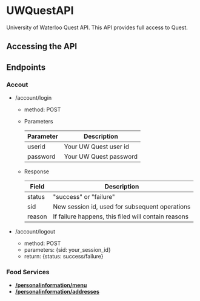 UWQuestAPI
==========

University of Waterloo Quest API.
This API provides full access to Quest.

## Accessing the API

## Endpoints

### Accout

- /account/login
  - method: POST
  - Parameters

     Parameter  | Description
    ----------- | -------------
    userid      | Your UW Quest user id 
    password    | Your UW Quest password
    
  - Response

     Field  | Description
    ----------- | -------------
    status      | "success" or "failure"
    sid         | New session id, used for subsequent operations
    reason      | If failure happens, this filed will contain reasons
    

- /account/logout
  - method: POST
  - parameters: {sid: your_session_id}
  - return: {status: success/failure}



### Food Services

- **[/personalinformation/menu](v2/foodservices/menu.md)**
- **[/personalinformation/addresses](v2/foodservices/menu.md)**
